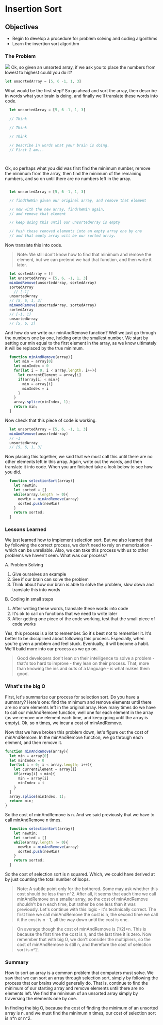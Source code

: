 # Insertion Sort

## Objectives

* Begin to develop a procedure for problem solving and coding algorithms
* Learn the insertion sort algorithm

### The Problem

![](https://s3-us-west-2.amazonaws.com/curriculum-content/web-development/algorithms/cards-sort.jpg)
Ok, so given an unsorted array, if we ask you to place the numbers from lowest to highest could you do it?  

```javascript
let unsortedArray = [5, 6 -1, 1, 3]

```
What would be the first step?  So go ahead and sort the array, then describe in words what your brain is doing, and finally we'll translate these words into code.

```javascript
  let unsortedArray = [5, 6 -1, 1, 3]
  
  // Think

  // Think

  // Think
  
  // Describe in words what your brain is doing.
  // First I am...
 
 

```


Ok, so perhaps what you did was first find the minimum number, remove the minimum from the array, then find the minimum of the remaining numbers, and so on until there are no numbers left in the array.  

```javascript

  let unsortedArray = [5, 6 -1, 1, 3]

  // findTheMin given our original array, and remove that element

  // now with the new array, findTheMin again, 
  // and remove that element

  // keep doing this until our unsortedArray is empty

  // Push these removed elements into an empty array one by one
  // and that empty array will be our sorted array.
```

Now translate this into code.  

> Note: We still don't know how to find that minimum and remove the element, but we can pretend we had that function, and then write it later.

```javascript
  let sortedArray = []
  let unsortedArray = [5, 6, -1, 1, 3]
  minAndRemove(unsortedArray, sortedArray)
  sortedArray
    // [-1]
  unsortedArray
  // [5, 6, 1, 3]
  minAndRemove(unsortedArray, sortedArray)
  sortedArray
  // [-1, 1]
  unsortedArray
  // [5, 6, 3]
```

And how do we write our minAndRemove function? Well we just go through the numbers one by one, holding onto the smallest number.  We start by setting our min equal to the first element in the array, as we know ultimately it will be replaced by the true minimum.

```javascript
  function minAndRemove(array){
    let min = array[0]
    let minIndex = 0
    for(let i = 0; i < array.length; i++){
      let currentElement = array[i]
      if(array[i] < min){
        min = array[i]
        minIndex = i
      }
    }
    array.splice(minIndex, 1);
    return min;
  }
```

Now check that this piece of code is working.

```javascript
  let unsortedArray = [5, 6, -1, 1, 3]
  minAndRemove(unsortedArray)
  // -1
  unsortedArray
  // [5, 6, 1, 3]
```

Now placing this together, we said that we must call this until there are no other elements left in this array.  Again, write out the words, and then translate it into code.  When you are finished take a look below to see how you did.


```javascript
  function selectionSort(array){
    let newMin;
    let sorted = []
    while(array.length != 0){
      newMin = minAndRemove(array)
      sorted.push(newMin)
    }
    return sorted;
  }
```

### Lessons Learned

We just learned how to implement selection sort.  But we also learned that by following the correct process, we don't need to rely on memorization - which can be unreliable.  Also, we can take this process with us to other problems we haven't seen.  What was our process?

A. Problem Solving

1. Give ourselves an example
2. See if our brain can solve the problem
3. Think about how our brain is able to solve the problem, slow down and translate this into words

B. Coding in small steps

1. After writing these words, translate these words into code
2. It's ok to call on functions that we need to write later
3. After getting one piece of the code working, test that the small piece of code works

Yes, this process is a lot to remember.  So it's best not to remember it.  It's better to be disciplined about following this process.  Especially, when you're given a problem and feel stuck.  Eventually, it will become a habit.  We'll build more into our process as we go on. 

> Good developers don't lean on their intelligence to solve a problem - that's too hard to improve - they lean on their process.  That, more than knowing the ins and outs of a language - is what makes them good.

### What's the big O

First, let's summarize our process for selection sort.  Do you have a summary?  Here's one: find the minimum and remove elements until there are no more elements left in the original array.  How many times do we have to call our minAndRemove function, well one for each element in the array (as we remove one element each time, and keep going until the array is empty).  Ok, so n times, we incur a cost of minAndRemove.

Now that we have broken this problem down, let's figure out the cost of minAndRemove.  In the minAndRemove function, we go through each element, and then remove it.  

```javascript
function minAndRemove(array){
  let min = array[0]
  let minIndex = 0
  for(let i = 0; i < array.length; i++){
    let currentElement = array[i]
    if(array[i] < min){
      min = array[i]
      minIndex = i
    }
  }
  array.splice(minIndex, 1);
  return min;
}

```
So the cost of minAndRemove is n.  And we said previously that we have to call minAndRemove n times.

```javascript
  function selectionSort(array){
    let newMin;
    let sorted = []
    while(array.length != 0){
      newMin = minAndRemove(array)
      sorted.push(newMin)
    }
    return sorted;
  }
```

So the cost of selection sort is n squared.  Which, we could have derived at by just counting the total number of loops.

  > Note: A subtle point only for the bothered.  Some may ask whether this cost should be less than n^2.  After all, it seems that each time we call minAndRemove on a smaller array, so the cost of minAndRemove shouldn't be n each time, but rather be one less than it was previously.  Let's continue with this logic - it's technically correct.  The first time we call minAndRemove the cost is n, the second time we call it the cost is n - 1, all the way down until the cost is one.  

  > On average though the cost of minAndRemove is (1/2)*n.  This is because the first time the cost is n, and the last time it is zero.  Now remember that with big O, we don't consider the multipliers, so the cost of minAndRemove is still n, and therefore the cost of selection sort is n^2.

### Summary

How to sort an array is a common problem that computers must solve.  We saw that we can sort an array through selection sort, simply by following the process that our brains would generally do.  That is, continue to find the minimum of our starting array and remove elements until there are no elements left.  We find the minimum of an unsorted array simply by traversing the elements one by one.

In finding the big O, because the cost of finding the minimum of an unsorted array is n, and we must find the minimum n times, our cost of selection sort is n*n or n^2.  
